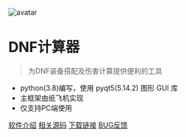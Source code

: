 ![avatar](img\logo.ico)

# DNF计算器

> 为DNF装备搭配及伤害计算提供便利的工具

- python(3.8)编写，使用 pyqt5(5.14.2) 图形 GUI 库
- 主框架由纸飞机实现
- 仅支持PC端使用

[软件介绍](#main)
[相关源码](https://github.com/wxh0402/DNFCalculating)
[下载链接](https://wws.lanzous.com/b01bfj76f)
[BUG反馈](https://wws.lanzous.com/b01bfj76f)
